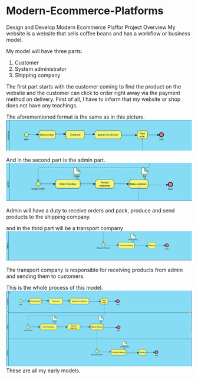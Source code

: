 # Modern-Ecommerce-Platforms
Design and Develop Modern Ecommerce Plaffor
Project Overview
My website is a website that sells coffee beans and has a workflow or business model. 

My model will have three parts: 
1. Customer
2. System administrator
3. Shipping company

The first part starts with the customer coming to find the product on the website and the customer can click to order right away via the payment method on delivery. First of all, I have to inform that my website or shop does not have any teachings.

The aforementioned format is the same as in this picture.
![Digram img](imggg/CUSTOMER.png)

And in the second part is the admin part.
![Digram img](imggg/ADMIN.png)

Admin will have a duty to receive orders and pack, produce and send products to the shipping company.

and in the third part will be a transport company
![Digram img](imggg/DELIVER.png)

The transport company is responsible for receiving products from admin and sending them to customers.

This is the whole process of this model.
![Digram img](imggg/ALL.png)
These are all my early models.
